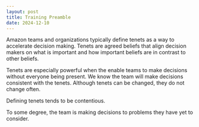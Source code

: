 ```yaml
---
layout: post
title: Training Preamble
date: 2024-12-10
---
```


Amazon teams and organizations typically define tenets as a way
to accelerate decision making. Tenets are agreed beliefs that align
decision makers on what is important and how important beliefs 
are in contrast to other beliefs.

Tenets are especially powerful when the enable teams to make
decisions without everyone being present. We know the team will
make decisions consistent with the tenets.
Although tenets can be changed, they do not change often.

Defining tenets tends to be contentious.

To some degree, the team is making decisions to problems they have
yet to consider.
